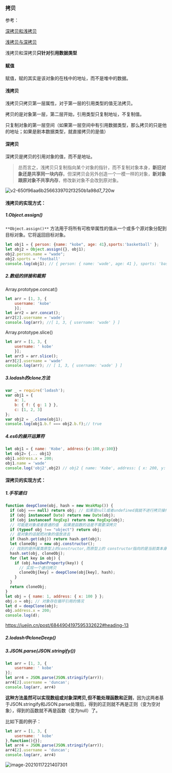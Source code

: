 ### 拷贝

参考：

[深拷贝和浅拷贝](https://zhuanlan.zhihu.com/p/146664126)

[浅拷贝与深拷贝](https://juejin.cn/post/6844904197595332622#heading-0)

浅拷贝和深拷贝**只针对引用数据类型**

#### 赋值

赋值，赋的其实是该对象的在栈中的地址，而不是堆中的数据。

#### 浅拷贝

浅拷贝只拷贝第一层属性，对于第一层的引用类型的值无法拷贝。

拷贝的是对象第一层，第二层开始，引用类型只复制地址，不复制值。

只复制对象的第一层空间（如果第一层空间中有引用数据类型，那么拷贝的只是他的地址；如果是剧本数据类型，就直接拷贝的是值）

#### 深拷贝

深拷贝是拷贝的引用对象的值，而不是地址。

>总而言之，浅拷贝只复制指向某个对象的指针，而不复制对象本身，**新旧对象还是共享同一块内存**。但深拷贝会另外创造一个一模一样的对象，**新对象跟原对象不共享内存**，修改新对象不会改到原对象。

![v2-650f96aa6b2566339702f3250b1a98d7_720w](https://i.loli.net/2021/01/17/zUr2q7HtWLSTDv5.jpg)



#### 浅拷贝的实现方式：

##### 1.Object.assign()

`**Object.assign()**` 方法用于将所有可枚举属性的值从一个或多个源对象分配到目标对象。它将返回目标对象。

```js
let obj1 = { person: {name: "kobe", age: 41},sports:'basketball' };
let obj2 = Object.assign({}, obj1);
obj2.person.name = "wade";
obj2.sports = 'football'
console.log(obj1); // { person: { name: 'wade', age: 41 }, sports: 'basketball' }
```

##### 2.数组的拼接和裁剪

Array.prototype.concat()

```js
let arr = [1, 3, {
    username: 'kobe'
    }];
let arr2 = arr.concat();    
arr2[2].username = 'wade';
console.log(arr); //[ 1, 3, { username: 'wade' } ]
```

Array.prototype.slice()

```js
let arr = [1, 3, {
    username: ' kobe'
    }];
let arr3 = arr.slice();
arr3[2].username = 'wade'
console.log(arr); // [ 1, 3, { username: 'wade' } ]
```

##### 3.lodash的clone方法

```js
var _ = require('lodash');
var obj1 = {
    a: 1,
    b: { f: { g: 1 } },
    c: [1, 2, 3]
};
var obj2 = _.clone(obj1);
console.log(obj1.b.f === obj2.b.f);// true
```

##### 4.es6的展开运算符

```js
let obj1 = { name: 'Kobe', address:{x:100,y:100}}
let obj2= {... obj1}
obj1.address.x = 200;
obj1.name = 'wade'
console.log('obj2',obj2) // obj2 { name: 'Kobe', address: { x: 200, y: 100 } }	
```

#### 深拷贝的实现方式：

##### 1.手写递归

```js
function deepClone(obj, hash = new WeakMap()) {
  if (obj === null) return obj; // 如果是null或者undefined我就不进行拷贝操作
  if (obj instanceof Date) return new Date(obj);
  if (obj instanceof RegExp) return new RegExp(obj);
  // 可能是对象或者普通的值  如果是函数的话是不需要深拷贝
  if (typeof obj !== "object") return obj;
  // 是对象的话就把对象的值放进去
  if (hash.get(obj)) return hash.get(obj);
  let cloneObj = new obj.constructor();
  // 找到的是所属类原型上的constructor,而原型上的 constructor指向的是当前类本身
  hash.set(obj, cloneObj);
  for (let key in obj) {
    if (obj.hasOwnProperty(key)) {
      // 实现一个递归拷贝
      cloneObj[key] = deepClone(obj[key], hash);
    }
  }
  return cloneObj;
}
let obj = { name: 1, address: { x: 100 } };
obj.o = obj; // 对象存在循环引用的情况
let d = deepClone(obj);
obj.address.x = 200;
console.log(d);
```

https://juejin.cn/post/6844904197595332622#heading-13

##### 2.lodash中cloneDeep()

##### 3.JSON.parse(JSON.stringify())

```js
let arr = [1, 3, {
    username: ' kobe'
}];
let arr4 = JSON.parse(JSON.stringify(arr));
arr4[2].username = 'duncan'; 
console.log(arr, arr4)
```

**这种方法虽然可以实现数组或对象深拷贝,但不能处理函数和正则**，因为这两者基于JSON.stringify和JSON.parse处理后，得到的正则就不再是正则（变为空对象），得到的函数就不再是函数（变为null）了。

比如下面的例子：

```js
let arr = [1, 3, {
    username: ' kobe'
},function(){}];
let arr4 = JSON.parse(JSON.stringify(arr));
arr4[2].username = 'duncan'; 
console.log(arr, arr4)
```

![image-20210117221407301](https://i.loli.net/2021/01/17/sHF8D16rXCANfTS.png)



